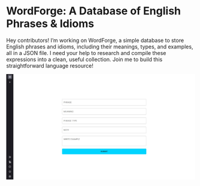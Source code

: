# WordForge: A Database of English Phrases & Idioms

Hey contributors! I’m working on WordForge, a simple database to store English phrases and idioms, including their meanings, types, and examples, all in a JSON file. I need your help to research and compile these expressions into a clean, useful collection. Join me to build this straightforward language resource!

<img src="./img/1005202501.jpg">


